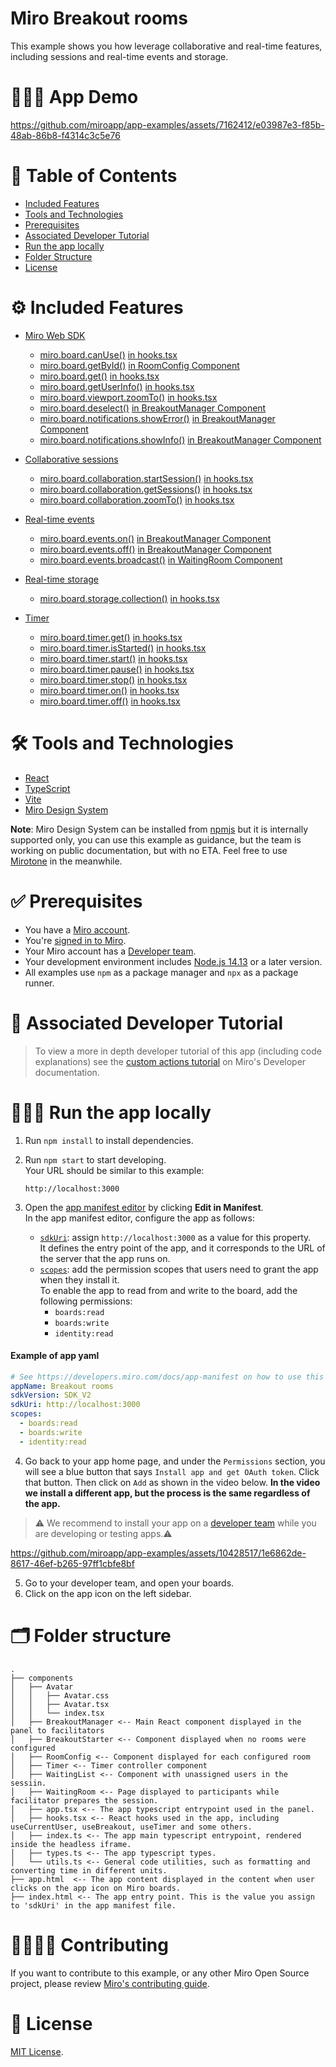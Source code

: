 # Miro Breakout rooms

This example shows you how leverage collaborative and real-time features, including sessions and real-time events and storage.

# 👨🏻‍💻 App Demo

https://github.com/miroapp/app-examples/assets/7162412/e03987e3-f85b-48ab-86b8-f4314c3c5e76

# 📒 Table of Contents

- [Included Features](#features)
- [Tools and Technologies](#tools)
- [Prerequisites](#prerequisites)
- [Associated Developer Tutorial](#tutorial)
- [Run the app locally](#run)
- [Folder Structure](#folder)
- [License](#license)

# ⚙️ Included Features <a name="features"></a>

- [Miro Web SDK](https://developers.miro.com/docs/web-sdk-reference)
  - [miro.board.canUse()](https://developers.miro.com/docs/websdk-reference-board#canuse) [in hooks.tsx](https://github.com/miroapp/app-examples/blob/main/examples/breakout-rooms/src/hooks.tsx#L581)
  - [miro.board.getById()](https://developers.miro.com/docs/websdk-reference-board#getbyid) [in RoomConfig Component](https://github.com/miroapp/app-examples/blob/main/examples/breakout-rooms/src/components/RoomConfig/RoomConfig.tsx#L44)
  - [miro.board.get()](https://developers.miro.com/docs/websdk-reference-board#get) [in hooks.tsx](https://github.com/miroapp/app-examples/blob/main/examples/breakout-rooms/src/hooks.tsx#L265)
  - [miro.board.getUserInfo()](https://developers.miro.com/docs/websdk-reference-board#getuserinfo) [in hooks.tsx](https://github.com/miroapp/app-examples/blob/main/examples/breakout-rooms/src/hooks.tsx#L32)
  - [miro.board.viewport.zoomTo()](https://developers.miro.com/docs/websdk-reference-viewport#zoomto) [in hooks.tsx](https://github.com/miroapp/app-examples/blob/main/examples/breakout-rooms/src/hooks.tsx#L363)
  - [miro.board.deselect()](https://developers.miro.com/docs/websdk-reference-experimental#deselect) [in BreakoutManager Component](https://github.com/miroapp/app-examples/blob/main/examples/breakout-rooms/src/components/BreakoutManager/BreakoutManager.tsx#L110)
  - [miro.board.notifications.showError()](https://developers.miro.com/docs/websdk-reference-notifications#showerror) [in BreakoutManager Component](https://github.com/miroapp/app-examples/blob/main/examples/breakout-rooms/src/components/BreakoutManager/BreakoutManager.tsx#L76)
  - [miro.board.notifications.showInfo()](https://developers.miro.com/docs/websdk-reference-notifications#showinfo) [in BreakoutManager Component](https://github.com/miroapp/app-examples/blob/main/examples/breakout-rooms/src/components/BreakoutManager/BreakoutManager.tsx#L70-L72)

- [Collaborative sessions](https://developers.miro.com/docs/websdk-reference-session)
  - [miro.board.collaboration.startSession()](https://developers.miro.com/docs/websdk-reference-collaboration#startsession) [in hooks.tsx](https://github.com/miroapp/app-examples/blob/main/examples/breakout-rooms/src/hooks.tsx#L320)
  - [miro.board.collaboration.getSessions()](https://developers.miro.com/docs/websdk-reference-collaboration#getsessions) [in hooks.tsx](https://github.com/miroapp/app-examples/blob/main/examples/breakout-rooms/src/hooks.tsx#L315)
  - [miro.board.collaboration.zoomTo()](https://developers.miro.com/docs/websdk-reference-collaboration#zoomto) [in hooks.tsx](https://github.com/miroapp/app-examples/blob/main/examples/breakout-rooms/src/hooks.tsx#L274)
<!-- - [Attention Management](https://developers.miro.com/docs/websdk-reference-collaboration) -->
- [Real-time events](https://developers.miro.com/docs/websdk-reference-events)
  - [miro.board.events.on()](https://developers.miro.com/docs/websdk-reference-events#on) [in BreakoutManager Component](https://github.com/miroapp/app-examples/blob/main/examples/breakout-rooms/src/components/BreakoutManager/BreakoutManager.tsx#L95)
  - [miro.board.events.off()](https://developers.miro.com/docs/websdk-reference-events#off) [in BreakoutManager Component](https://github.com/miroapp/app-examples/blob/main/examples/breakout-rooms/src/components/BreakoutManager/BreakoutManager.tsx#L98)
  - [miro.board.events.broadcast()](https://developers.miro.com/docs/websdk-reference-events#broadcast) [in WaitingRoom Component](https://github.com/miroapp/app-examples/blob/main/examples/breakout-rooms/src/components/WaitingRoom/WaitingRoom.tsx#L18)     
- [Real-time storage](https://developers.miro.com/docs/websdk-reference-storage)
  - [miro.board.storage.collection()](https://developers.miro.com/docs/websdk-reference-storage#collection) [in hooks.tsx](https://github.com/miroapp/app-examples/blob/main/examples/breakout-rooms/src/hooks.tsx#L52)  

- [Timer](https://developers.miro.com/docs/websdk-reference-timer)
  - [miro.board.timer.get()](https://developers.miro.com/docs/websdk-reference-timer#get) [in hooks.tsx](https://github.com/miroapp/app-examples/blob/main/examples/breakout-rooms/src/hooks.tsx#L541)
  - [miro.board.timer.isStarted()](https://developers.miro.com/docs/websdk-reference-timer#isstarted) [in hooks.tsx](https://github.com/miroapp/app-examples/blob/main/examples/breakout-rooms/src/hooks.tsx#L461)
  - [miro.board.timer.start()](https://developers.miro.com/docs/websdk-reference-timer#start) [in hooks.tsx](https://github.com/miroapp/app-examples/blob/main/examples/breakout-rooms/src/hooks.tsx#L448)  
  - [miro.board.timer.pause()](https://developers.miro.com/docs/websdk-reference-timer#pause) [in hooks.tsx](https://github.com/miroapp/app-examples/blob/main/examples/breakout-rooms/src/hooks.tsx#L454)  
  - [miro.board.timer.stop()](https://developers.miro.com/docs/websdk-reference-timer#stop) [in hooks.tsx](https://github.com/miroapp/app-examples/blob/main/examples/breakout-rooms/src/hooks.tsx#L463)
  - [miro.board.timer.on()](https://developers.miro.com/docs/websdk-reference-timer#on) [in hooks.tsx](https://github.com/miroapp/app-examples/blob/main/examples/breakout-rooms/src/hooks.tsx#L556-L558)
  - [miro.board.timer.off()](https://developers.miro.com/docs/websdk-reference-timer#off) [in hooks.tsx](https://github.com/miroapp/app-examples/blob/main/examples/breakout-rooms/src/hooks.tsx#L561-L563)  
 





# 🛠️ Tools and Technologies <a name="tools"></a>

- [React](https://react.dev/)
- [TypeScript](https://www.typescriptlang.org/)
- [Vite](https://vitejs.dev/)
- [Miro Design System](https://www.npmjs.com/package/@mirohq/design-system)

**Note**: Miro Design System can be installed from [npmjs](https://www.npmjs.com/) but it is internally supported only, you can use this example as guidance, but the team is working on public documentation, but with no ETA. Feel free to use [Mirotone](https://www.mirotone.xyz/css) in the meanwhile.

# ✅ Prerequisites <a name="prerequisites"></a>

- You have a [Miro account](https://miro.com/signup/).
- You're [signed in to Miro](https://miro.com/login/).
- Your Miro account has a [Developer team](https://developers.miro.com/docs/create-a-developer-team).
- Your development environment includes [Node.js 14.13](https://nodejs.org/en/download) or a later version.
- All examples use `npm` as a package manager and `npx` as a package runner.

# 📖 Associated Developer Tutorial <a name="tutorial"></a>

> To view a more in depth developer tutorial
> of this app (including code explanations) see the [custom actions tutorial](https://developers.miro.com/docs/add-custom-actions-to-your-app) on Miro's Developer documentation.

# 🏃🏽‍♂️ Run the app locally <a name="run"></a>

1. Run `npm install` to install dependencies.
2. Run `npm start` to start developing. \
   Your URL should be similar to this example:
   ```
   http://localhost:3000
   ```
3. Open the [app manifest editor](https://developers.miro.com/docs/manually-create-an-app#step-2-configure-your-app-in-miro) by clicking **Edit in Manifest**. \
   In the app manifest editor, configure the app as follows:

   - [`sdkUri`](https://developers.miro.com/docs/app-manifest#sdkuri): assign `http://localhost:3000` as a value for this property. \
     It defines the entry point of the app, and it corresponds to the URL of the server that the app runs on.
   - [`scopes`](https://developers.miro.com/docs/app-manifest#scopes): add the permission scopes that users need to grant the app when they install it. \
     To enable the app to read from and write to the board, add the following permissions:
     - `boards:read`
     - `boards:write`
     - `identity:read`

#### Example of app yaml

```yaml
# See https://developers.miro.com/docs/app-manifest on how to use this
appName: Breakout rooms
sdkVersion: SDK_V2
sdkUri: http://localhost:3000
scopes:
  - boards:read
  - boards:write
  - identity:read
```

4. Go back to your app home page, and under the `Permissions` section, you will see a blue button that says `Install app and get OAuth token`. Click that button. Then click on `Add` as shown in the video below. <b>In the video we install a different app, but the process is the same regardless of the app.</b>

> ⚠️ We recommend to install your app on a [developer team](https://developers.miro.com/docs/create-a-developer-team) while you are developing or testing apps.⚠️

https://github.com/miroapp/app-examples/assets/10428517/1e6862de-8617-46ef-b265-97ff1cbfe8bf

5. Go to your developer team, and open your boards.
6. Click on the app icon on the left sidebar.

# 🗂️ Folder structure <a name="folder"></a>

```
.
├── components
│   ├── Avatar
│   │   ├── Avatar.css
│   │   ├── Avatar.tsx
│   │   └── index.tsx
│   ├── BreakoutManager <-- Main React component displayed in the panel to facilitators
│   ├── BreakoutStarter <-- Component displayed when no rooms were configured
│   ├── RoomConfig <-- Component displayed for each configured room
│   ├── Timer <-- Timer controller component
│   ├── WaitingList <-- Component with unassigned users in the sessiin.
│   ├── WaitingRoom <-- Page displayed to participants while facilitator prepares the session.
│   ├── app.tsx <-- The app typescript entrypoint used in the panel.
│   ├── hooks.tsx <-- React hooks used in the app, including useCurrentUser, useBreakout, useTimer and some others.
│   ├── index.ts <-- The app main typescript entrypoint, rendered inside the headless iframe.
│   ├── types.ts <-- The app typescript types.
│   └── utils.ts <-- General code utilities, such as formatting and converting time in different units.
├── app.html  <-- The app content displayed in the content when user clicks on the app icon on Miro boards.
├── index.html <-- The app entry point. This is the value you assign to 'sdkUri' in the app manifest file.

```

# 🫱🏻‍🫲🏽 Contributing <a name="contributing"></a>

If you want to contribute to this example, or any other Miro Open Source project, please review [Miro's contributing guide](https://github.com/miroapp/app-examples/blob/main/CONTRIBUTING.md).

# 🪪 License <a name="license"></a>

[MIT License](https://github.com/miroapp/app-examples/blob/main/LICENSE).
